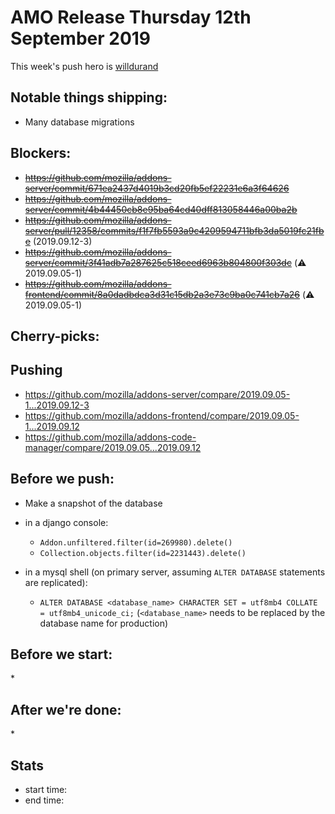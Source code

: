 # AMO Release Thursday 12th September 2019

This week's push hero is [willdurand](https://github.com/willdurand)

## Notable things shipping:

* Many database migrations

## Blockers:

* ~~https://github.com/mozilla/addons-server/commit/671ea2437d4019b3cd20fb5ef22231e6a3f64626~~
* ~~https://github.com/mozilla/addons-server/commit/4b44450cb8e95ba64cd40dff813058446a00ba2b~~
* ~~https://github.com/mozilla/addons-server/pull/12358/commits/f1f7fb5593a9c4209594711bfb3da5019fc21fbe~~ (2019.09.12-3)
* ~~https://github.com/mozilla/addons-server/commit/3f41adb7a287625c518ceed6963b804800f303dc~~ (:warning: 2019.09.05-1)
* ~~https://github.com/mozilla/addons-frontend/commit/8a0dadbdca3d31c15db2a3e73c9ba0c741cb7a26~~ (:warning: 2019.09.05-1)

## Cherry-picks:

## Pushing

- https://github.com/mozilla/addons-server/compare/2019.09.05-1...2019.09.12-3
- https://github.com/mozilla/addons-frontend/compare/2019.09.05-1...2019.09.12
- https://github.com/mozilla/addons-code-manager/compare/2019.09.05...2019.09.12

## Before we push:

- Make a snapshot of the database

- in a django console:
  - `Addon.unfiltered.filter(id=269980).delete()`
  - `Collection.objects.filter(id=2231443).delete()`
- in a mysql shell (on primary server, assuming `ALTER DATABASE` statements are replicated):
  - `ALTER DATABASE <database_name> CHARACTER SET = utf8mb4 COLLATE = utf8mb4_unicode_ci;` (`<database_name>` needs to be replaced by the database name for production)

## Before we start:

\*

## After we're done:

\*

## Stats

- start time:
- end time:
